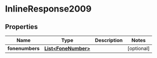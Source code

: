 
# InlineResponse2009

## Properties
Name | Type | Description | Notes
------------ | ------------- | ------------- | -------------
**fonenumbers** | [**List&lt;FoneNumber&gt;**](FoneNumber.md) |  |  [optional]



